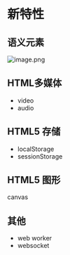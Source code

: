# 新特性

## 语义元素
![image.png](https://cdn.nlark.com/yuque/0/2020/png/89543/1598343046417-207f30bd-db24-4dda-b1e0-bc8c4791d14d.png#align=left&display=inline&height=742&margin=%5Bobject%20Object%5D&name=image.png&originHeight=1484&originWidth=1676&size=223180&status=done&style=none&width=838)
## HTML多媒体

- video
- audio
## HTML5 存储

- localStorage
- sessionStorage
## HTML5 图形
canvas
## 其他

- web worker
- websocket
